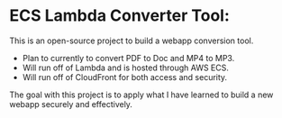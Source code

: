 # ECS Lambda Converter Tool:

This is an open-source project to build a webapp conversion tool.
- Plan to currently to convert PDF to Doc and MP4 to MP3.
- Will run off of Lambda and is hosted through AWS ECS.
- Will run off of CloudFront for both access and security.

The goal with this project is to apply what I have learned to build a new webapp securely and effectively.